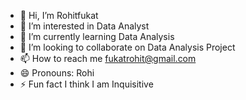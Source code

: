 - 👋 Hi, I’m Rohitfukat
- 👀 I’m interested in Data Analyst
- 🌱 I’m currently learning Data Analysis
- 💞️ I’m looking to collaborate on Data Analysis Project
- 📫 How to reach me fukatrohit@gmail.com
- 😄 Pronouns: Rohi
- ⚡ Fun fact  I think I am Inquisitive

<!---
fukatrohit/fukatrohit is a ✨ special ✨ repository because its `README.md` (this file) appears on your GitHub profile.
You can click the Preview link to take a look at your changes.
--->

